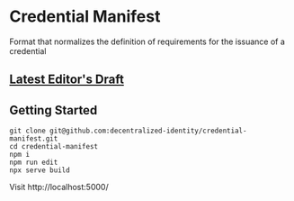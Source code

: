 # Credential Manifest
Format that normalizes the definition of requirements for the issuance of a credential

## [Latest Editor's Draft](https://identity.foundation/credential-manifest/)

## Getting Started

```
git clone git@github.com:decentralized-identity/credential-manifest.git
cd credential-manifest
npm i
npm run edit
npx serve build
```

Visit http://localhost:5000/

